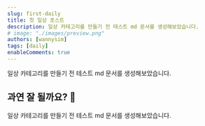 ```yaml
---
slug: first-daily
title: 첫 일상 포스트
description: 일상 카테고리를 만들기 전 테스트 md 문서를 생성해보았습니다.
# image: "./images/preview.png"
authors: [wannysim]
tags: [daily]
enableComments: true
---
```


일상 카테고리를 만들기 전 테스트 md 문서를 생성해보았습니다.

<!-- truncate -->

## 과연 잘 될까요? 🤔

일상 카테고리를 만들기 전 테스트 md 문서를 생성해보았습니다.
